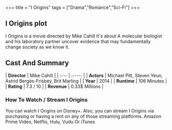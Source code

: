 +++
title = "I Origins"
tags = ["Drama","Romance","Sci-Fi"]
+++
## I Origins plot
I Origins is a movie directed by Mike Cahill It's about A molecular biologist and his laboratory partner uncover evidence that may fundamentally change society as we know it.
## Cast And Summary
| **Director**      | Mike Cahill |
    | :---        |    :----:   |
    |  **Actors** | Michael Pitt, Steven Yeun, Astrid Bergès-Frisbey, Brit Marling |
    | **Year**   | 2014    |
    |  **Runtime** | 106 Minutes |
    |  **Rating** | 7.3 / 10 | 
    |  **Revenue** | 0.33$ Millions |
### How To Watch / Stream I Origins
You can watch I Origins on Disney+.
Also, you can stream I Origins via purchasing or having a rent on any of those streaming platforms.
Amazon Prime Video, Netflix, Hulu, Vudu Or iTunes